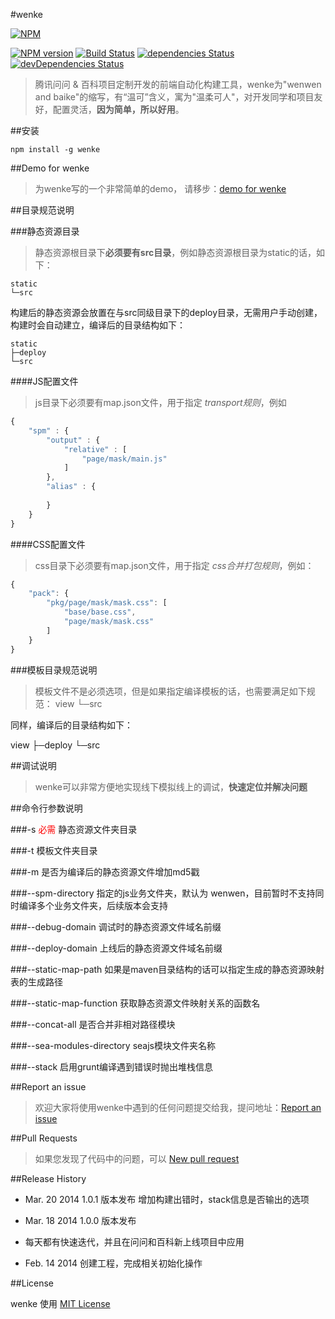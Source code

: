 #wenke

[![NPM](https://nodei.co/npm/wenke.png)](https://nodei.co/npm/wenke/)

[![NPM version](https://badge.fury.io/js/wenke.png)](http://badge.fury.io/js/wenke)
[![Build Status](https://travis-ci.org/skyaspnet/wenke.png?branch=master)](https://travis-ci.org/skyaspnet/wenke)
[![dependencies Status](https://david-dm.org/skyaspnet/wenke.png)](https://github.com/skyaspnet/wenke)
[![devDependencies Status](https://david-dm.org/skyaspnet/wenke/dev-status.png)](https://github.com/skyaspnet/wenke)


> 腾讯问问 & 百科项目定制开发的前端自动化构建工具，wenke为"wenwen and baike"的缩写，有“温可”含义，寓为"温柔可人"，对开发同学和项目友好，配置灵活，**因为简单，所以好用**。


##安装
```
npm install -g wenke
```

##Demo for wenke
> 为wenke写的一个非常简单的demo， 请移步：<a href="https://github.com/skyaspnet/wenke-demo.git" target="_blank" title="专为wenke写的简单入门demo">demo for wenke</a>


##目录规范说明

###静态资源目录
> 静态资源根目录下**必须要有src目录**，例如静态资源根目录为static的话，如下：

    static
    └─src

  构建后的静态资源会放置在与src同级目录下的deploy目录，无需用户手动创建，构建时会自动建立，编译后的目录结构如下：
  
    static
    ├─deploy
    └─src  
    
####JS配置文件
>js目录下必须要有map.json文件，用于指定 *transport规则*，例如

```javascript
{
    "spm" : {
        "output" : {
            "relative" : [
                "page/mask/main.js"
            ]
        },
        "alias" : {
			
        }
    }
}
```

####CSS配置文件
>css目录下必须要有map.json文件，用于指定 *css合并打包规则*，例如：

```javascript
{
	"pack": {
		"pkg/page/mask/mask.css": [
			"base/base.css",
			"page/mask/mask.css"
		]
	}
}
```

###模板目录规范说明  
> 模板文件不是必须选项，但是如果指定编译模板的话，也需要满足如下规范：
  view
    └─src

  同样，编译后的目录结构如下：

  view
    ├─deploy
    └─src 

  
##调试说明
> wenke可以非常方便地实现线下模拟线上的调试，__快速定位并解决问题__



##命令行参数说明

###-s  <span style="color:red;">必需</span>
静态资源文件夹目录

###-t
模板文件夹目录

###-m
是否为编译后的静态资源文件增加md5戳

###--spm-directory
指定的js业务文件夹，默认为 wenwen，目前暂时不支持同时编译多个业务文件夹，后续版本会支持

###--debug-domain
调试时的静态资源文件域名前缀

###--deploy-domain
上线后的静态资源文件域名前缀

###--static-map-path
如果是maven目录结构的话可以指定生成的静态资源映射表的生成路径

###--static-map-function
获取静态资源文件映射关系的函数名

###--concat-all
是否合并非相对路径模块

###--sea-modules-directory
seajs模块文件夹名称

###--stack
启用grunt编译遇到错误时抛出堆栈信息

##Report an issue
>欢迎大家将使用wenke中遇到的任何问题提交给我，提问地址：<a href="https://github.com/skyaspnet/wenke/issues" target="_blank">Report an issue</a>


##Pull Requests
>如果您发现了代码中的问题，可以 <a href="https://github.com/skyaspnet/wenke/compare/" target="_blank">New pull request</a>


##Release History
+    Mar. 20 2014 1.0.1 版本发布 增加构建出错时，stack信息是否输出的选项
  
+    Mar. 18 2014 1.0.0 版本发布
  
+    每天都有快速迭代，并且在问问和百科新上线项目中应用
  
+    Feb. 14 2014 创建工程，完成相关初始化操作
  


##License

wenke 使用 <a href="https://github.com/skyaspnet/wenke/blob/master/LICENSE" target="_blank" title="wenke use MIT license">MIT License</a>
